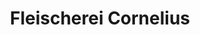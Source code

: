 ---
title: "Fleischerei Cornelius"
url: /suedbrookmerland/fleischerei-cornelius/
shop: Metzgerei
---